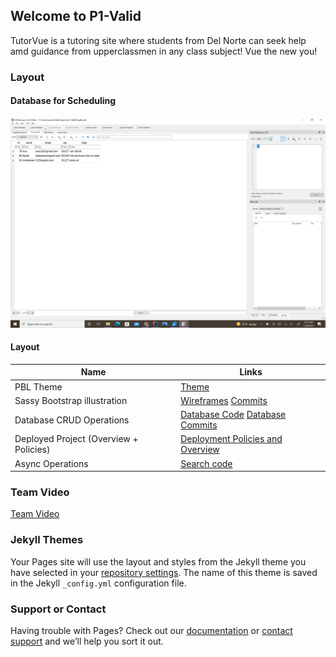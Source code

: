## Welcome to P1-Valid
TutorVue is a tutoring site where students from Del Norte can seek help amd guidance from upperclassmen in any class subject! Vue the new you!

### Layout

#### Database for Scheduling 
![](https://github.com/ridhimainukurti/p1-Valid/blob/master/src/main/resources/static/images/scheduledatabase.png)

#### Layout 



| Name | Links|
|  --- |  ---     |
| PBL Theme | [Theme](https://github.com/ridhimainukurti/p1-Valid/tree/master/src/main/resources/templates) |
| Sassy Bootstrap illustration | [Wireframes](https://github.com/ridhimainukurti/p1-Valid/wiki/Wire-Frames)  [Commits](https://github.com/ridhimainukurti/p1-Valid/commit/cf9c4d18c36e3d9150dee519162a530b07c46b4c)  |
| Database CRUD Operations | [Database Code](https://github.com/ridhimainukurti/p1-Valid/tree/master/src/main/java/com/nighthawk/csa/data)  [Database Commits](https://github.com/ridhimainukurti/p1-Valid/commits/master) |
| Deployed Project (Overview + Policies) |[Deployment Policies and Overview](https://github.com/ridhimainukurti/p1-Valid/wiki/Deployment-Guide) |
| Async Operations | [Search code](https://github.com/ridhimainukurti/p1-Valid/blob/master/src/main/resources/templates/fragments/nav.html) |
### Team Video
[Team Video](https://youtu.be/StPEVMlGE7c)
### Jekyll Themes
Your Pages site will use the layout and styles from the Jekyll theme you have selected in your [repository settings](https://github.com/ridhimainukurti/p1-Valid/settings/pages). The name of this theme is saved in the Jekyll `_config.yml` configuration file.
### Support or Contact
Having trouble with Pages? Check out our [documentation](https://docs.github.com/categories/github-pages-basics/) or [contact support](https://support.github.com/contact) and we’ll help you sort it out.

